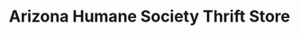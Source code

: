 ---
title: "Arizona Humane Society Thrift Store"
url: /mesa/arizona-humane-society-thrift-store/
shop: charity
---